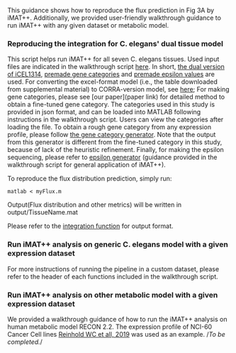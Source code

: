 This guidance shows how to reproduce the flux prediction in Fig 3A by iMAT++. Additionally, we provided user-friendly walkthrough guidance to run iMAT++ with any given dataset or metabolic model.

### Reproducing the integration for C. elegans' dual tissue model

This script helps run iMAT++ for all seven C. elegans tissues. Used input files are indicated in the walkthrough script [here](myFlux.m). In short, [the dual version of iCEL1314](./../input/Tissue.mat), [premade gene categories](./../input/geneCategories.json) and [premade epsilon values](epsilon.json) are used. 
For converting the excel-format model (i.e., the table downloaded from supplemental material) to CORRA-version model, see [here](makeWormModel.m); For making gene categories, please see [our paper](paper link) for detailed method to obtain a fine-tuned gene category. The categories used in this study is provided in json format, and can be loaded into MATLAB following instructions in the walkthrough script. Users can view the categories after loading the file. To obtain a rough gene category from any expression profile, please follow [the gene category generator](./scripts/makeGeneCategories.m). Note that the output from this generator is different from the fine-tuned category in this study, because of lack of the heuristic refinement. Finally, for making the epsilon sequencing, please refer to [epsilon generator](./../bins/makeEpsilonSeq.m) (guidance provided in the walkthrough script for general application of iMAT++).

To reproduce the flux distribution prediction, simply run:
```
matlab < myFlux.m
```
Output(Flux distribution and other metrics) will be written in output/TissueName.mat

Please refer to the [integration function](scripts/autoIntegration_latent.m) for output format.

### Run iMAT++ analysis on generic C. elegans model with a given expression dataset

For more instructions of running the pipeline in a custom dataset, please refer to the header of each functions included in the walkthrough script.

### Run iMAT++ analysis on other metabolic model with a given expression dataset

We provided a walkthrough guidance of how to run the iMAT++ analysis on human metabolic model RECON 2.2. The expression profile of NCI-60 Cancer Cell lines [Reinhold WC et all, 2019](https://cancerres.aacrjournals.org/content/79/13/3514.long) was used as an example.
/*To be completed.*/
